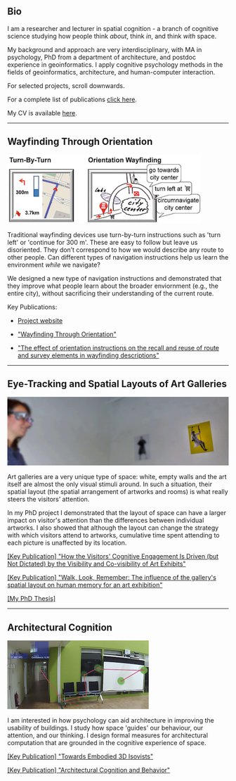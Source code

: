 ## Bio

I am a researcher and lecturer in spatial cognition - a branch of cognitive science studying how people think *about*, think *in*, and think *with* space.

My background and approach are very interdisciplinary, with MA in psychology, PhD from a department of architecture, and postdoc experience in geoinformatics. I apply cognitive psychology methods in the fields of geoinformatics, architecture, and human-computer interaction.

For selected projects, scroll downwards. 

For a complete list of publications [click here](). 

My CV is available [here](/pdfs/cv.pdf).

---

## Wayfinding Through Orientation
![WayTO Project](/images/wayto.png)

Traditional wayfinding devices use turn-by-turn instructions such as 'turn left' or 'continue for 300 m'. These are easy to follow but leave us disoriented. They don’t correspond to how we would describe any route to other people. Can different types of navigation instructions help us learn the environment *while* we navigate?

We designed a new type of navigation instructions and demonstrated that they improve what people learn about the broader enviornment (e.g., the entire city), without sacrificing their understanding of the current route.

Key Publications:

* [Project website](https://www.uni-muenster.de/Geoinformatics/en/WayTO/index.html)

* ["Wayfinding Through Orientation"]()

* ["The effect of orientation instructions on the recall and reuse of route and survey elements in wayfinding descriptions"]()

---

## Eye-Tracking and Spatial Layouts of Art Galleries
![Art Galleries PhD Project](/images/artgalleries.jpg)

Art galleries are a very unique type of space: white, empty walls and the art itself are almost the only visual stimuli around. In such a situation, their spatial layout (the spatial arrangement of artworks and rooms) is what really steers the visitors’ attention.

In my PhD project I demonstrated that the layout of space can have a larger impact on visitor's attention than the differences between individual artworks. I also showed that although the layout can change the strategy with which visitors attend to artworks, cumulative time spent attending to each picture is unaffected by its location.

[[Key Publication] "How the Visitors' Cognitive Engagement Is Driven (but Not Dictated) by the Visibility and Co-visibility of Art Exhibits"]()

[[Key Publication] "Walk, Look, Remember: The influence of the gallery's spatial layout on human memory for an art exhibition"]()

[[My PhD Thesis]]()

---

## Architectural Cognition
![Architectural Cognition](/images/arch.jpg)

I am interested in how psychology can aid architecture in improving the usability of buildings. I study how space 'guides' our behaviour, our attention, and our thinking. I design formal measures for architectural computation that are grounded in the cognitive experience of space.

[[Key Publication] "Towards Embodied 3D Isovists"]()

[[Key Publication] "Architectural Cognition and Behavior"]()
